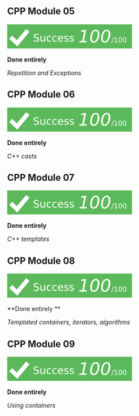 ## CPP Module 05
![CPP Module 05 Score](https://github.com/souelgha/CPP00_CPP04/blob/main/grade.svg)

**Done entirely**

*Repetition and Exceptions*

## CPP Module 06
![CPP Module 06 Score](https://github.com/souelgha/CPP00_CPP04/blob/main/grade.svg)

**Done entirely**

*C++ casts*

## CPP Module 07
![CPP Module 07 Score](https://github.com/souelgha/CPP00_CPP04/blob/main/grade.svg)

**Done entirely**

*C++ templates*

## CPP Module 08
![CPP Module 09 Score](https://github.com/souelgha/CPP00_CPP04/blob/main/grade.svg)

**Done entirely **

*Templated containers, iterators, algorithms*

## CPP Module 09
![CPP Module 09 Score](https://github.com/souelgha/CPP00_CPP04/blob/main/grade.svg)

**Done entirely**

*Using containers*
